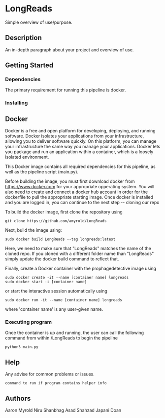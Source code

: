 # LongReads

Simple overview of use/purpose.

## Description

An in-depth paragraph about your project and overview of use.

## Getting Started

### Dependencies
The primary requirement for running this pipeline is docker. 

### Installing

## Docker
Docker is a free and open platform for developing, deploying, and running software. Docker isolates your applications from your infrastructure, allowing you to deliver software quickly. On this platform, you can manage your infrastructure the same way you manage your applications. Docker lets you package and run an application within a container, which is a loosely isolated environment.

This Docker image contains all required dependencies for this pipeline, as well as the pipeline script (main.py). 

Before building the image, you must first download docker from https://www.docker.com for your appropriate opperating system. You will also need to create and connect a docker hub account in order for the dockerfile to pull the appropriate starting image. 
Once docker is installed and you are logged in, you can continue to the next step -- cloning our repo

To build the docker image, first clone the repository using
```
git clone https://github.com/amyrold/LongReads
```

Next, build the image using:
```
sudo docker build LongReads --tag longreads:latest
```
Here, we need to make sure that "LongReads" matches the name of the cloned repo. If you cloned with a different folder name than "LongReads" simply update the docker build command to reflect that. 


Finally, create a Docker container with the prophagedetective image using
```
sudo docker create -it --name [container name] longreads
sudo docker start -i [container name]
```
or start the interactive session automatically using
```
sudo docker run -it --name [container name] longreads
```
where 'container name' is any user-given name.


### Executing program
Once the container is up and running, the user can call the following command from within /LongReads to begin the pipeline
```
python3 main.py
```

## Help

Any advise for common problems or issues.
```
command to run if program contains helper info
```

## Authors
Aaron Myrold
Niru Shanbhag
Asad Shahzad
Japani Doan
